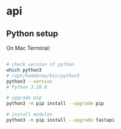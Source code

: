 # api


## Python setup

On Mac Terminal:

```bash

# check version of python
which python3
# /opt/homebrew/bin/python3
python3 --version
# Python 3.10.8

# upgrade pip
python3 -m pip install --upgrade pip

# install modules
python3 -m pip install --upgrade fastapi
